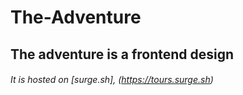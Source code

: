 # The-Adventure 
## The adventure is a frontend design
###### It is hosted on [surge.sh], (https://tours.surge.sh)
